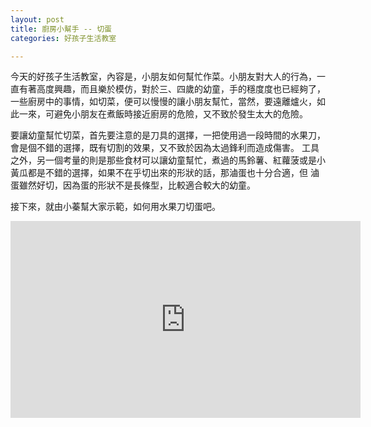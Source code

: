 ```yaml
---
layout: post
title: 廚房小幫手 -- 切蛋
categories: 好孩子生活教室

---
```


今天的好孩子生活教室，內容是，小朋友如何幫忙作菜。小朋友對大人的行為，一直有著高度興趣，而且樂於模仿，對於三、四歲的幼童，手的穩度度也已經夠了，一些廚房中的事情，如切菜，便可以慢慢的讓小朋友幫忙，當然，要遠離爐火，如此一來，可避免小朋友在煮飯時接近廚房的危險，又不致於發生太大的危險。


要讓幼童幫忙切菜，首先要注意的是刀具的選擇，一把使用過一段時間的水果刀，會是個不錯的選擇，既有切割的效果，又不致於因為太過鋒利而造成傷害。 工具之外，另一個考量的則是那些食材可以讓幼童幫忙，煮過的馬鈴薯、紅蘿菠或是小黃瓜都是不錯的選擇，如果不在乎切出來的形狀的話，那滷蛋也十分合適，但 滷蛋雖然好切，因為蛋的形狀不是長條型，比較適合較大的幼童。


接下來，就由小蓁幫大家示範，如何用水果刀切蛋吧。

<iframe width="560" height="315" src="https://www.youtube.com/embed/syfllIj3c3U" title="YouTube video player" frameborder="0" allow="accelerometer; autoplay; clipboard-write; encrypted-media; gyroscope; picture-in-picture" allowfullscreen></iframe>